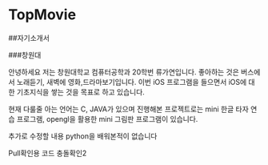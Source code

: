 # TopMovie

##자기소개서

###창원대

안녕하세요 저는 창원대학교 컴퓨터공학과 20학번 류가연입니다.
좋아하는 것은 버스에서 노래듣기, 새벽에 영화,드라마보기입니다.
이번 iOS 프로그램을 들으면서 iOS에 대한 기초지식을 쌓는 것을 목표로 하고 있습니다.

현재 다룰줄 아는 언어는 C, JAVA가 있으며 진행해본 프로젝트로는 mini 한글 타자 연습 프로그램, opengl을 활용한 mini 그림판 프로그램이 있습니다.

추가로 수정할 내용
python을 배워본적이 없습니다

Pull확인용 코드
충돌확인2